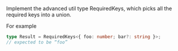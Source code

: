 Implement the advanced util type RequiredKeys<T>, which picks all the required keys into a union.

For example

```ts
type Result = RequiredKeys<{ foo: number; bar?: string }>;
// expected to be “foo”
```
